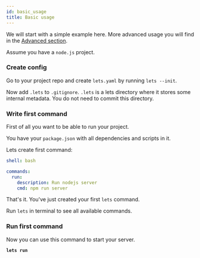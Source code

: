 ```yaml
---
id: basic_usage
title: Basic usage
---
```


We will start with a simple example here. More advanced usage you will find in the [Advanced section](advanced_usage.md).

Assume you have a `node.js` project.

### Create config

Go to your project repo and create `lets.yaml` by running `lets --init`.

Now add `.lets` to `.gitignore`. `.lets` is a lets directory where it stores some internal metadata. You do not need to commit this directory.

### Write first command

First of all you want to be able to run your project.

You have your `package.json` with all dependencies and scripts in it.

Lets create first command:

```yaml
shell: bash

commands:
  run:
    description: Run nodejs server
    cmd: npm run server
```

That's it. You've just created your first `lets` command.

Run `lets` in terminal to see all available commands.

### Run first command

Now you can use this command to start your server.

**`lets run`**
